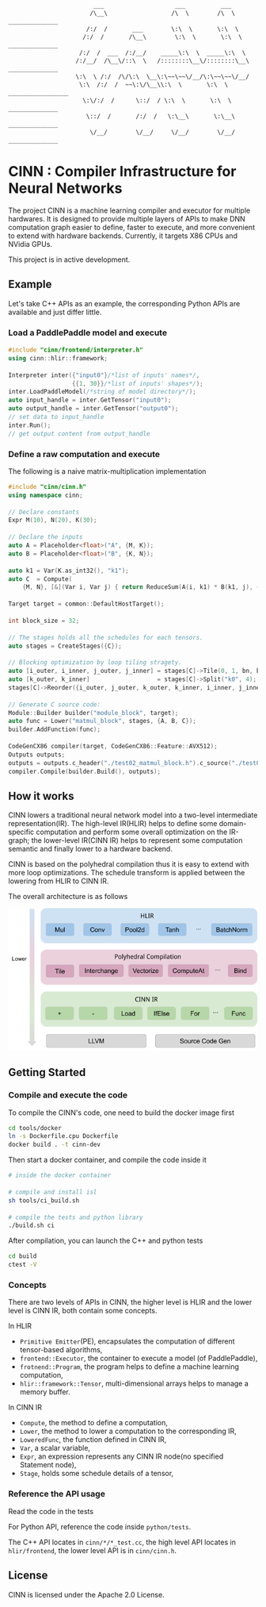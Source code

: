 ```
                        ___                    ___          ___     
                       /\__\                  /\  \        /\  \    ______________
                      /:/  /       ___        \:\  \       \:\  \   
                     /:/  /       /\__\        \:\  \       \:\  \  ______________
                    /:/  /  ___  /:/__/    _____\:\  \  _____\:\  \ 
                   /:/__/  /\__\/::\  \   /::::::::\__\/::::::::\__\ ______________
                   \:\  \ /:/  /\/\:\  \__\:\~~\~~\/__/\:\~~\~~\/__/
                    \:\  /:/  /  ~~\:\/\__\\:\  \       \:\  \       _________________
                     \:\/:/  /      \::/  / \:\  \       \:\  \     ______________
                      \::/  /       /:/  /   \:\__\       \:\__\    ______________
                       \/__/        \/__/     \/__/        \/__/    ______________

```


# CINN : Compiler Infrastructure for Neural Networks



The project CINN is a machine learning compiler and executor for multiple hardwares. 
It is designed to provide multiple layers of APIs to make DNN computation graph easier to define,  faster to execute, and more convenient to extend with hardware backends.
Currently, it targets X86 CPUs and NVidia GPUs.

This project is in active development. 

## Example

Let's take C++ APIs as an example, the corresponding Python APIs are available and just differ little.

### Load a PaddlePaddle model and execute

```c++
#include "cinn/frontend/interpreter.h"
using cinn::hlir::framework;

Interpreter inter({"input0"}/*list of inputs' names*/, 
                  {{1, 30}}/*list of inputs' shapes*/);
inter.LoadPaddleModel(/*string of model directory*/);
auto input_handle = inter.GetTensor("input0");
auto output_handle = inter.GetTensor("output0");
// set data to input_handle
inter.Run();
// get output content from output_handle
```

### Define a raw computation and execute

The following is a naive matrix-multiplication implementation

```c++
#include "cinn/cinn.h"
using namespace cinn;

// Declare constants
Expr M(10), N(20), K(30);

// Declare the inputs 
auto A = Placeholder<float>("A", {M, K});
auto B = Placeholder<float>("B", {K, N});

auto k1 = Var(K.as_int32(), "k1");
auto C  = Compute(
    {M, N}, [&](Var i, Var j) { return ReduceSum(A(i, k1) * B(k1, j), {k1}); }, "C");

Target target = common::DefaultHostTarget();

int block_size = 32;

// The stages holds all the schedules for each tensors.
auto stages = CreateStages({C});

// Blocking optimization by loop tiling stragety.
auto [i_outer, i_inner, j_outer, j_inner] = stages[C]->Tile(0, 1, bn, bn);
auto [k_outer, k_inner]                   = stages[C]->Split("k0", 4);
stages[C]->Reorder({i_outer, j_outer, k_outer, k_inner, i_inner, j_inner});

// Generate C source code:
Module::Builder builder("module_block", target);
auto func = Lower("matmul_block", stages, {A, B, C});
builder.AddFunction(func);

CodeGenCX86 compiler(target, CodeGenCX86::Feature::AVX512);
Outputs outputs;
outputs = outputs.c_header("./test02_matmul_block.h").c_source("./test02_matmul_block.cc");
compiler.Compile(builder.Build(), outputs);
```

## How it works

CINN lowers a traditional neural network model into a two-level intermediate representation(IR). The high-level IR(HLIR) helps to define some domain-specific computation and perform some overall optimization on the IR-graph; 
the lower-level IR(CINN IR) helps to represent some computation semantic and finally lower to a hardware backend.

CINN is based on the polyhedral compilation thus it is easy to extend with more loop optimizations.
The schedule transform is applied between the lowering from HLIR to CINN IR.

The overall architecture is as follows

![CINN architecture](./docs/images/cinn-architecutre.png)


##  Getting Started

### Compile and execute the code
To compile the CINN's code, one need to build the docker image first

```sh
cd tools/docker
ln -s Dockerfile.cpu Dockerfile
docker build . -t cinn-dev
```

Then start a docker container, and compile the code inside it

```sh
# inside the docker container

# compile and install isl
sh tools/ci_build.sh

# compile the tests and python library
./build.sh ci
```

After compilation, you can launch the C++ and python tests
```sh
cd build
ctest -V
```

### Concepts
There are two levels of APIs in CINN, the higher level is HLIR and the lower level is CINN IR, both contain some concepts.

In HLIR

- `Primitive Emitter`(PE), encapsulates the computation of different tensor-based algorithms,
- `frontend::Executor`, the container to execute a model (of PaddlePaddle),
- `frotnend::Program`, the program helps to define a machine learning computation,
- `hlir::framework::Tensor`, multi-dimensional arrays helps to manage a memory buffer.

In CINN IR

- `Compute`, the method to define a computation,
- `Lower`, the method to lower a computation to the corresponding IR,
- `LoweredFunc`, the function defined in CINN IR,
- `Var`, a scalar variable,
- `Expr`, an expression represents any CINN IR node(no specified Statement node),
- `Stage`, holds some schedule details of a tensor,

### Reference the API usage
Read the code in the tests

For Python API, reference the code inside `python/tests`.

The C++ API locates in `cinn/*/*_test.cc`, the high level API locates in `hlir/frontend`, the lower level API is in `cinn/cinn.h`.

## License

CINN is licensed under the Apache 2.0 License.
